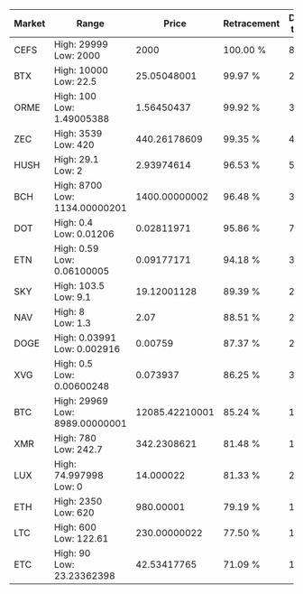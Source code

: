 | Market | Range | Price| Retracement | Doubles to 50% |
| --- | --- | --- | --- | --- |
| CEFS | High: 29999<br />Low: 2000 | 2000 | 100.00 % | 8.00 |
| BTX | High: 10000<br />Low: 22.5 | 25.05048001 | 99.97 % | 200.05 |
| ORME | High: 100<br />Low: 1.49005388 | 1.56450437 | 99.92 % | 32.44 |
| ZEC | High: 3539<br />Low: 420 | 440.26178609 | 99.35 % | 4.50 |
| HUSH | High: 29.1<br />Low: 2 | 2.93974614 | 96.53 % | 5.29 |
| BCH | High: 8700<br />Low: 1134.00000201 | 1400.00000002 | 96.48 % | 3.51 |
| DOT | High: 0.4<br />Low: 0.01206 | 0.02811971 | 95.86 % | 7.33 |
| ETN | High: 0.59<br />Low: 0.06100005 | 0.09177171 | 94.18 % | 3.55 |
| SKY | High: 103.5<br />Low: 9.1 | 19.12001128 | 89.39 % | 2.94 |
| NAV | High: 8<br />Low: 1.3 | 2.07 | 88.51 % | 2.25 |
| DOGE | High: 0.03991<br />Low: 0.002916 | 0.00759 | 87.37 % | 2.82 |
| XVG | High: 0.5<br />Low: 0.00600248 | 0.073937 | 86.25 % | 3.42 |
| BTC | High: 29969<br />Low: 8989.00000001 | 12085.42210001 | 85.24 % | 1.61 |
| XMR | High: 780<br />Low: 242.7 | 342.2308621 | 81.48 % | 1.49 |
| LUX | High: 74.997998<br />Low: 0 | 14.000022 | 81.33 % | 2.68 |
| ETH | High: 2350<br />Low: 620 | 980.00001 | 79.19 % | 1.52 |
| LTC | High: 600<br />Low: 122.61 | 230.00000022 | 77.50 % | 1.57 |
| ETC | High: 90<br />Low: 23.23362398 | 42.53417765 | 71.09 % | 1.33 |
